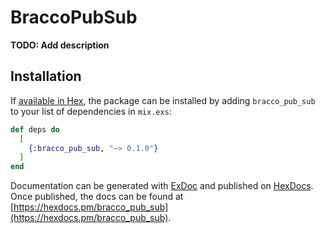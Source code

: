 # BraccoPubSub

**TODO: Add description**

## Installation

If [available in Hex](https://hex.pm/docs/publish), the package can be installed
by adding `bracco_pub_sub` to your list of dependencies in `mix.exs`:

```elixir
def deps do
  [
    {:bracco_pub_sub, "~> 0.1.0"}
  ]
end
```

Documentation can be generated with [ExDoc](https://github.com/elixir-lang/ex_doc)
and published on [HexDocs](https://hexdocs.pm). Once published, the docs can
be found at [https://hexdocs.pm/bracco_pub_sub](https://hexdocs.pm/bracco_pub_sub).

